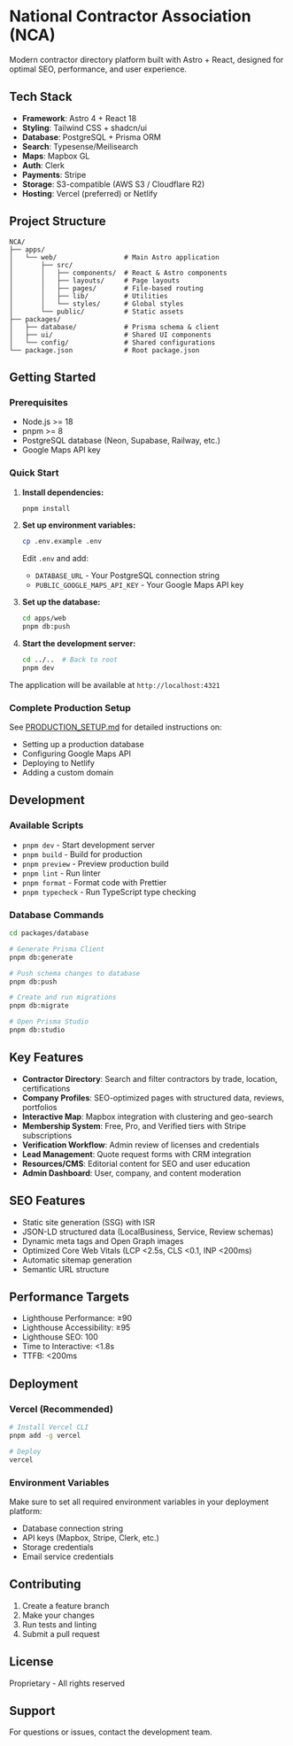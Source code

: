 # National Contractor Association (NCA)

Modern contractor directory platform built with Astro + React, designed for optimal SEO, performance, and user experience.

## Tech Stack

- **Framework**: Astro 4 + React 18
- **Styling**: Tailwind CSS + shadcn/ui
- **Database**: PostgreSQL + Prisma ORM
- **Search**: Typesense/Meilisearch
- **Maps**: Mapbox GL
- **Auth**: Clerk
- **Payments**: Stripe
- **Storage**: S3-compatible (AWS S3 / Cloudflare R2)
- **Hosting**: Vercel (preferred) or Netlify

## Project Structure

```
NCA/
├── apps/
│   └── web/                 # Main Astro application
│       ├── src/
│       │   ├── components/  # React & Astro components
│       │   ├── layouts/     # Page layouts
│       │   ├── pages/       # File-based routing
│       │   ├── lib/         # Utilities
│       │   └── styles/      # Global styles
│       └── public/          # Static assets
├── packages/
│   ├── database/            # Prisma schema & client
│   ├── ui/                  # Shared UI components
│   └── config/              # Shared configurations
└── package.json             # Root package.json
```

## Getting Started

### Prerequisites

- Node.js >= 18
- pnpm >= 8
- PostgreSQL database (Neon, Supabase, Railway, etc.)
- Google Maps API key

### Quick Start

1. **Install dependencies:**
   ```bash
   pnpm install
   ```

2. **Set up environment variables:**
   ```bash
   cp .env.example .env
   ```

   Edit `.env` and add:
   - `DATABASE_URL` - Your PostgreSQL connection string
   - `PUBLIC_GOOGLE_MAPS_API_KEY` - Your Google Maps API key

3. **Set up the database:**
   ```bash
   cd apps/web
   pnpm db:push
   ```

4. **Start the development server:**
   ```bash
   cd ../..  # Back to root
   pnpm dev
   ```

The application will be available at `http://localhost:4321`

### Complete Production Setup

See [PRODUCTION_SETUP.md](./PRODUCTION_SETUP.md) for detailed instructions on:
- Setting up a production database
- Configuring Google Maps API
- Deploying to Netlify
- Adding a custom domain

## Development

### Available Scripts

- `pnpm dev` - Start development server
- `pnpm build` - Build for production
- `pnpm preview` - Preview production build
- `pnpm lint` - Run linter
- `pnpm format` - Format code with Prettier
- `pnpm typecheck` - Run TypeScript type checking

### Database Commands

```bash
cd packages/database

# Generate Prisma Client
pnpm db:generate

# Push schema changes to database
pnpm db:push

# Create and run migrations
pnpm db:migrate

# Open Prisma Studio
pnpm db:studio
```

## Key Features

- **Contractor Directory**: Search and filter contractors by trade, location, certifications
- **Company Profiles**: SEO-optimized pages with structured data, reviews, portfolios
- **Interactive Map**: Mapbox integration with clustering and geo-search
- **Membership System**: Free, Pro, and Verified tiers with Stripe subscriptions
- **Verification Workflow**: Admin review of licenses and credentials
- **Lead Management**: Quote request forms with CRM integration
- **Resources/CMS**: Editorial content for SEO and user education
- **Admin Dashboard**: User, company, and content moderation

## SEO Features

- Static site generation (SSG) with ISR
- JSON-LD structured data (LocalBusiness, Service, Review schemas)
- Dynamic meta tags and Open Graph images
- Optimized Core Web Vitals (LCP <2.5s, CLS <0.1, INP <200ms)
- Automatic sitemap generation
- Semantic URL structure

## Performance Targets

- Lighthouse Performance: ≥90
- Lighthouse Accessibility: ≥95
- Lighthouse SEO: 100
- Time to Interactive: <1.8s
- TTFB: <200ms

## Deployment

### Vercel (Recommended)

```bash
# Install Vercel CLI
pnpm add -g vercel

# Deploy
vercel
```

### Environment Variables

Make sure to set all required environment variables in your deployment platform:
- Database connection string
- API keys (Mapbox, Stripe, Clerk, etc.)
- Storage credentials
- Email service credentials

## Contributing

1. Create a feature branch
2. Make your changes
3. Run tests and linting
4. Submit a pull request

## License

Proprietary - All rights reserved

## Support

For questions or issues, contact the development team.
